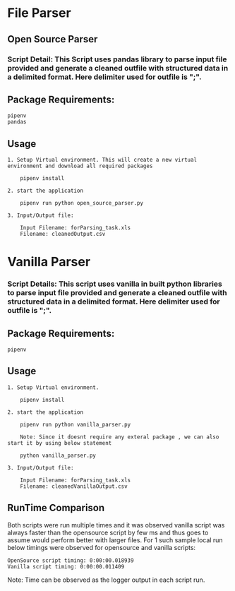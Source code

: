 # File Parser

## Open Source Parser

### Script Detail: This Script uses pandas library to parse input file provided and generate a cleaned outfile with structured data in a delimited format. Here delimiter used for outfile is ";". 

## Package Requirements:
    
    pipenv 
    pandas

## Usage
    1. Setup Virtual environment. This will create a new virtual environment and download all required packages 

        pipenv install 

    2. start the application 

        pipenv run python open_source_parser.py

    3. Input/Output file:

        Input Filename: forParsing_task.xls
        Filename: cleanedOutput.csv


# Vanilla Parser

### Script Details: This script uses vanilla in built python libraries to parse input file provided and generate a cleaned outfile with structured data in a delimited format. Here delimiter used for outfile is ";". 

## Package Requirements:
    
    pipenv 

## Usage
    1. Setup Virtual environment. 

        pipenv install 

    2. start the application 

        pipenv run python vanilla_parser.py 

        Note: Since it doesnt require any exteral package , we can also start it by using below statement 
        
        python vanilla_parser.py

    3. Input/Output file:

        Input Filename: forParsing_task.xls
        Filename: cleanedVanillaOutput.csv


## RunTime Comparison

Both scripts were run multiple times and it was observed vanilla script was always faster than the opensource script by few ms and thus goes to assume would perform better with larger files. 
For 1 such sample local run below timings were observed for opensource and vanilla scripts:

    OpenSource script timing: 0:00:00.018939
    Vanilla script timing: 0:00:00.011409

Note: Time can be observed as the logger output in each script run. 